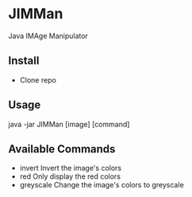 
# JIMMan
Java IMAge Manipulator

## Install
- Clone repo

## Usage
java -jar JIMMan [image] [command]

## Available Commands
- invert      Invert the image's colors
- red         Only display the red colors
- greyscale   Change the image's colors to greyscale
